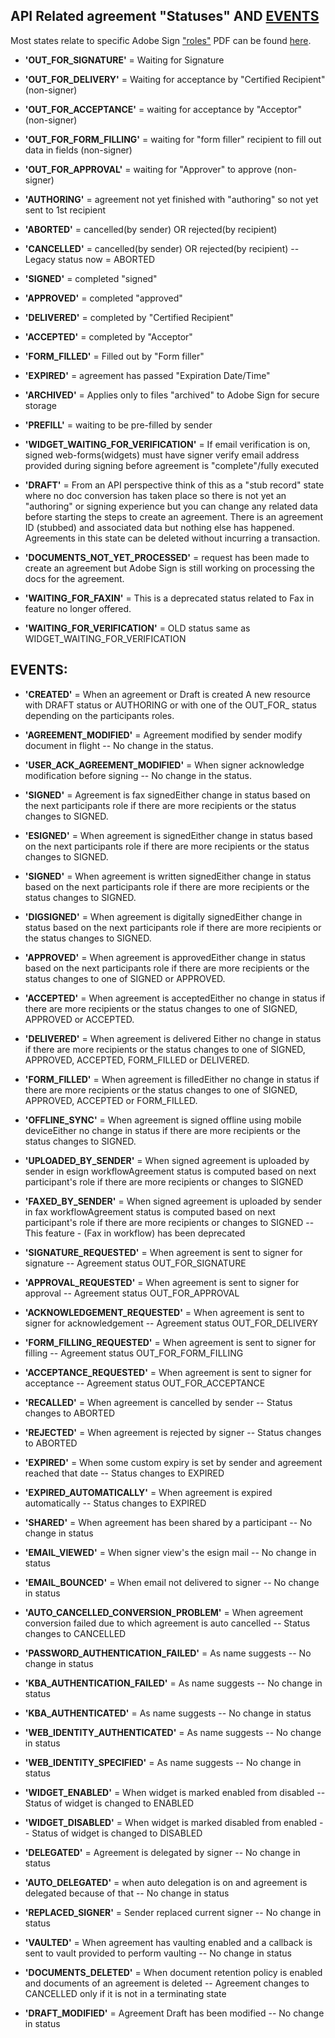 ## API Related agreement "Statuses" AND [EVENTS](https://github.com/skaboy71/AdobeSign-resources/blob/master/more/API_AGREEMENT_STATUS.md#events)

Most states relate to specific Adobe Sign ["roles"](https://helpx.adobe.com/sign/using/set-up-signer-approver-roles.html)
PDF can be found [here](https://documentcloud.adobe.com/link/track?uri=urn%3Aaaid%3Ascds%3AUS%3A4eec32fd-527e-4133-9666-08fb35286d7e).

*  __'OUT_FOR_SIGNATURE'__ = Waiting for Signature
*  __'OUT_FOR_DELIVERY'__ = Waiting for acceptance by "Certified Recipient" (non-signer)
*  __'OUT_FOR_ACCEPTANCE'__ = waiting for acceptance by "Acceptor" (non-signer)
*  __'OUT_FOR_FORM_FILLING'__ = waiting for "form filler" recipient to fill out data in fields (non-signer)
*  __'OUT_FOR_APPROVAL'__ = waiting for "Approver" to approve (non-signer)
*  __'AUTHORING'__ = agreement not yet finished with "authoring" so not yet sent to 1st recipient
*  __'ABORTED'__ = cancelled(by sender) OR rejected(by recipient)
*  __'CANCELLED'__ = cancelled(by sender) OR rejected(by recipient) -- Legacy status now = ABORTED
*  __'SIGNED'__ = completed "signed"
*  __'APPROVED'__ = completed "approved"
*  __'DELIVERED'__ = completed by "Certified Recipient"
*  __'ACCEPTED'__ = completed by "Acceptor"
*  __'FORM_FILLED'__ = Filled out by "Form filler"
*  __'EXPIRED'__ = agreement has passed "Expiration Date/Time"
*  __'ARCHIVED'__ = Applies only to files "archived" to Adobe Sign for secure storage
*  __'PREFILL'__ = waiting to be pre-filled by sender
*  __'WIDGET_WAITING_FOR_VERIFICATION'__ = If email verification is on, signed web-forms(widgets) must have signer verify email address provided during signing before agreement is "complete"/fully executed
*  __'DRAFT'__ = From an API perspective think of this as a "stub record" state where no doc conversion has taken place so there is not yet an "authoring" or signing experience but you can change any related data before starting the steps to create an agreement. There is an agreement ID (stubbed) and associated data but nothing else has happened.  Agreements in this state can be deleted without incurring a transaction.

*  __'DOCUMENTS_NOT_YET_PROCESSED'__ = request has been made to create an agreement but Adobe Sign is still working on processing the docs for the agreement.

*  __'WAITING_FOR_FAXIN'__ = This is a deprecated status related to Fax in feature no longer offered.

*  __'WAITING_FOR_VERIFICATION'__ = OLD status same as WIDGET_WAITING_FOR_VERIFICATION


## EVENTS:

*  __'CREATED'__ = When an agreement or Draft is created A new resource with DRAFT status or AUTHORING or with one of the OUT_FOR_ status depending on the participants roles.

*  __'AGREEMENT_MODIFIED'__ = Agreement modified by sender modify document in flight -- No change in the status.

*  __'USER_ACK_AGREEMENT_MODIFIED'__ = When signer acknowledge modification before signing -- No change in the status.

*  __'SIGNED'__ = Agreement is fax signedEither change in status based on the next participants role if there are more recipients or the status changes to SIGNED.

*  __'ESIGNED'__ = When agreement is signedEither change in status based on the next participants role if there are more recipients or the status changes to SIGNED.

*  __'SIGNED'__ = When agreement is written signedEither change in status based on the next participants role if there are more recipients or the status changes to SIGNED.

*  __'DIGSIGNED'__ = When agreement is digitally signedEither change in status based on the next participants role if there are more recipients or the status changes to SIGNED.

*  __'APPROVED'__ = When agreement is approvedEither change in status based on the next participants role if there are more recipients or the status changes to one of SIGNED or APPROVED.

*  __'ACCEPTED'__ = When agreement is acceptedEither no change in status if there are more recipients or the status changes to one of SIGNED, APPROVED or ACCEPTED.

*  __'DELIVERED'__ = When agreement is delivered Either no change in status if there are more recipients or the status changes to one of SIGNED, APPROVED, ACCEPTED, FORM_FILLED or DELIVERED.

*  __'FORM_FILLED'__ = When agreement is filledEither no change in status if there are more recipients or the status changes to one of SIGNED, APPROVED, ACCEPTED or FORM_FILLED.

*  __'OFFLINE_SYNC'__ = When agreement is signed offline using mobile deviceEither no change in status if there are more recipients or the status changes to SIGNED.

*  __'UPLOADED_BY_SENDER'__ = When signed agreement is uploaded by sender in esign workflowAgreement status is computed based on next participant's role if there are more recipients or changes to SIGNED

*  __'FAXED_BY_SENDER'__ = When signed agreement is uploaded by sender in fax workflowAgreement status is computed based on next participant's role if there are more recipients or changes to SIGNED  -- This feature - (Fax in workflow) has been deprecated

*  __'SIGNATURE_REQUESTED'__ = When agreement is sent to signer for signature -- Agreement status OUT_FOR_SIGNATURE

*  __'APPROVAL_REQUESTED'__ = When agreement is sent to signer for approval -- Agreement status OUT_FOR_APPROVAL

*  __'ACKNOWLEDGEMENT_REQUESTED'__ = When agreement is sent to signer for acknowledgement -- Agreement status OUT_FOR_DELIVERY

*  __'FORM_FILLING_REQUESTED'__ = When agreement is sent to signer for filling -- Agreement status OUT_FOR_FORM_FILLING

*  __'ACCEPTANCE_REQUESTED'__ = When agreement is sent to signer for acceptance -- Agreement status OUT_FOR_ACCEPTANCE

*  __'RECALLED'__ = When agreement is cancelled by sender -- Status changes to ABORTED

*  __'REJECTED'__ = When agreement is rejected by signer -- Status changes to ABORTED

*  __'EXPIRED'__ = When some custom expiry is set by sender and agreement reached that date -- Status changes to EXPIRED

*  __'EXPIRED_AUTOMATICALLY'__ = When agreement is expired automatically -- Status changes to EXPIRED

*  __'SHARED'__ = When agreement has been shared by a participant -- No change in status

*  __'EMAIL_VIEWED'__ = When signer view's the esign mail -- No change in status 

*  __'EMAIL_BOUNCED'__ = When email not delivered to signer -- No change in status

*  __'AUTO_CANCELLED_CONVERSION_PROBLEM'__ = When agreement conversion failed due to which agreement is auto cancelled -- Status changes to CANCELLED

*  __'PASSWORD_AUTHENTICATION_FAILED'__ = As name suggests -- No change in status

*  __'KBA_AUTHENTICATION_FAILED'__ = As name suggests -- No change in status

*  __'KBA_AUTHENTICATED'__ = As name suggests -- No change in status 

*  __'WEB_IDENTITY_AUTHENTICATED'__ = As name suggests -- No change in status

*  __'WEB_IDENTITY_SPECIFIED'__ = As name suggests -- No change in status

*  __'WIDGET_ENABLED'__ = When widget is marked enabled from disabled -- Status of widget is changed to ENABLED

*  __'WIDGET_DISABLED'__ = When widget is marked disabled from enabled -- Status of widget is changed to DISABLED

*  __'DELEGATED'__ = Agreement is delegated by signer -- No change in status

*  __'AUTO_DELEGATED'__ = when auto delegation is on and agreement is delegated because of that -- No change in status

*  __'REPLACED_SIGNER'__ = Sender replaced current signer -- No change in status

*  __'VAULTED'__ = When agreement has vaulting enabled and a callback is sent to vault provided to perform vaulting -- No change in status

*  __'DOCUMENTS_DELETED'__ = When document retention policy is enabled and documents of an agreement is deleted -- Agreement changes to CANCELLED only if it is not in a terminating state

*  __'DRAFT_MODIFIED'__ = Agreement Draft has been modified -- No change in status 


